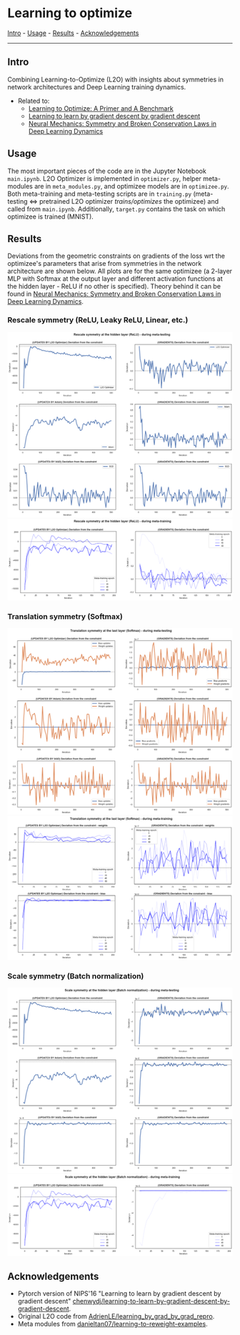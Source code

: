 # Learning to optimize

[Intro](#intro) - [Usage](#usage) - [Results](#results) - [Acknowledgements](#acknowledgements)

---

## Intro
Combining Learning-to-Optimize (L2O) with insights about symmetries in network architectures and Deep Learning training dynamics.
- Related to:
  - [Learning to Optimize: A Primer and A Benchmark](https://arxiv.org/abs/2103.12828)
  - [Learning to learn by gradient descent by gradient descent](https://arxiv.org/abs/1606.04474)
  - [Neural Mechanics: Symmetry and Broken Conservation Laws in Deep Learning Dynamics](https://arxiv.org/abs/2012.04728)


## Usage
The most important pieces of the code are in the Jupyter Notebook `main.ipynb`. L2O Optimizer is implemented in `optimizer.py`, helper meta-modules are in `meta_modules.py`, and optimizee models are in `optimizee.py`. Both meta-training and meta-testing scripts are in `training.py` (meta-testing <=> pretrained L2O optimizer *trains/optimizes* the optimizee) and called from `main.ipynb`. Additionally, `target.py` contains the task on which optimizee is trained (MNIST).


## Results

Deviations from the geometric constraints on gradients of the loss wrt the optimizee's parameters that arise from symmetries in the network architecture are shown below. All plots are for the same optimizee (a 2-layer MLP with Softmax at the output layer and different activation functions at the hidden layer - ReLU if no other is specified). Theory behind it can be found in [Neural Mechanics: Symmetry and Broken Conservation Laws in Deep Learning Dynamics](https://arxiv.org/abs/2012.04728).


### Rescale symmetry (ReLU, Leaky ReLU, Linear, etc.)

![Rescale symmetry (ReLU) - during meta-testing of the L2O optimizer](./results/imgs/rescale_sym_relu_metatesting.png)
![Rescale symmetry (ReLU) - during meta-training of the L2O optimizer](./results/imgs/rescale_sym_relu_metatraining.png)


### Translation symmetry (Softmax)

![Translation symmetry (Softmax) - during meta-testing of the L2O optimizer](./results/imgs/translation_sym_softmax_relu_optee_metatesting.png)
![Translation symmetry (Softmax) - during meta-training of the L2O optimizer](./results/imgs/translation_sym_softmax_relu_optee_metatraining.png)


### Scale symmetry (Batch normalization)

![Scale symmetry (Batch normalization) - during meta-testing of the L2O optimizer](./results/imgs/scale_sym_batchnorm_relu_optee_metatesting.png)
![Scale symmetry (Batch normalization) - during meta-training of the L2O optimizer](./results/imgs/scale_sym_batchnorm_relu_optee_metatraining.png)


## Acknowledgements
* Pytorch version of NIPS'16 "Learning to learn by gradient descent by gradient descent" [chenwydj/learning-to-learn-by-gradient-descent-by-gradient-descent](https://github.com/chenwydj/learning-to-learn-by-gradient-descent-by-gradient-descent).
* Original L2O code from [AdrienLE/learning_by_grad_by_grad_repro](https://github.com/AdrienLE/learning_by_grad_by_grad_repro).
* Meta modules from [danieltan07/learning-to-reweight-examples](https://github.com/danieltan07/learning-to-reweight-examples).